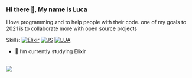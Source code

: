 ### Hi there 👋, My name is Luca

I love programming and to help people with their code. one of my goals to 2021 is to collaborate more with open source projects

Skills: [![Elixir](https://www.vectorlogo.zone/logos/elixir-lang/elixir-lang-icon.svg)](https://github.com/synterrr?tab=repositories&q=&type=&language=elixir)
[![JS](https://www.vectorlogo.zone/logos/javascript/javascript-icon.svg)](https://github.com/synterrr?tab=repositories&q=&type=&language=javascript)
[![LUA](https://www.vectorlogo.zone/logos/lua/lua-official.svg)](https://github.com/synterrr?tab=repositories&q=&type=&language=javascript)


- 🔭 I’m currently studying Elixir

<br>
<a href="https://github.com/anuraghazra/github-readme-stats">
  <img align="center" src="https://github-readme-stats.vercel.app/api/top-langs/?username=synterrr&layout=compact&theme=onedark" />
</a> 

